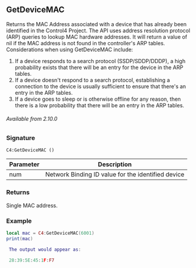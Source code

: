 ## GetDeviceMAC

Returns the MAC Address associated with a device that has already been identified in the Control4 Project. The API uses address resolution protocol (ARP) queries to lookup MAC hardware addresses. It will return a value of nil if the MAC address is not found in the controller's ARP tables. Considerations when using GetDeviceMAC include:

1. If a device responds to a search protocol (SSDP/SDDP/DDDP), a high probability exists that there will be an entry for the device in the ARP tables.
2. If a device doesn't respond to a search protocol, establishing a connection to the device is usually sufficient to ensure that there's an entry in the ARP tables.
3. If a device goes to sleep or is otherwise offline for any reason, then there is a low probability that there will be an entry in the ARP tables.

###### Available from 2.10.0


### Signature

`C4:GetDeviceMAC ()`


| Parameter | Description |
| --- | --- |
| num | Network Binding ID value for the identified device |


### Returns

Single MAC address.


### Example

```lua
local mac = C4:GetDeviceMAC(6001)
print(mac)
```

```lua
 The output would appear as:

 28:39:5E:45:1F:F7
```
